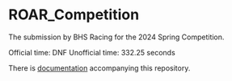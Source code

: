 # ROAR_Competition

The submission by BHS Racing for the 2024 Spring Competition.

Official time: DNF
Unofficial time: 332.25 seconds

There is [documentation](https://roar.gitbook.io/roar-competition-documentation/) accompanying this repository.
